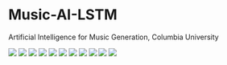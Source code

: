 # Music-AI-LSTM
Artificial Intelligence for Music Generation, Columbia University

![](https://i.ibb.co/82ShKx1/Music-AI-Final-Report-copy-page-0001.jpg)
![](https://i.ibb.co/Hr6bLCS/Music-AI-Final-Report-copy-page-0002.jpg)
![](https://i.ibb.co/hZ0gzkx/Music-AI-Final-Report-copy-page-0003.jpg)
![](https://i.ibb.co/9Zxfpbn/Music-AI-Final-Report-copy-page-0004.jpg)
![](https://i.ibb.co/kgQnBr2/Music-AI-Final-Report-copy-page-0005.jpg)
![](https://i.ibb.co/dkwtjCX/Music-AI-Final-Report-copy-page-0006.jpg)
![](https://i.ibb.co/kSq7nMB/Music-AI-Final-Report-copy-page-0007.jpg)
![](https://i.ibb.co/3pWGNNf/Music-AI-Final-Report-copy-page-0008.jpg)
![](https://i.ibb.co/mRjQ14c/Music-AI-Final-Report-copy-page-0009.jpg)
![](https://i.ibb.co/MssJdnK/Music-AI-Final-Report-copy-page-0010.jpg)
![](https://i.ibb.co/pwjKqX7/Music-AI-Final-Report-copy-page-0011.jpg)








